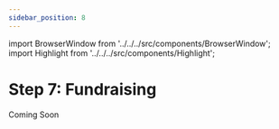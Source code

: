 ```yaml
---
sidebar_position: 8
---
```


import BrowserWindow from '../../../src/components/BrowserWindow';
import Highlight from '../../../src/components/Highlight';

# Step 7: Fundraising

Coming Soon
